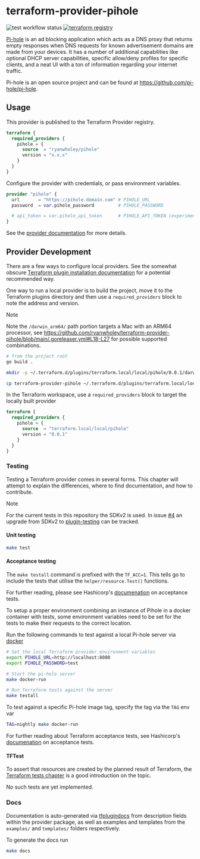 # terraform-provider-pihole

![test workflow status](https://github.com/ryanwholey/terraform-provider-pihole/actions/workflows/test.yml/badge.svg?branch=main) [![terraform registry](https://img.shields.io/badge/terraform-registry-623CE4)](https://registry.terraform.io/providers/ryanwholey/pihole/latest/docs)

[Pi-hole](https://pi-hole.net/) is an ad blocking application which acts as a DNS proxy that returns empty responses when DNS requests for known advertisement domains are made from your devices. It has a number of additional capabilities like optional DHCP server capabilities, specific allow/deny profiles for specific clients, and a neat UI with a ton of information regarding your internet traffic.

Pi-hole is an open source project and can be found at https://github.com/pi-hole/pi-hole.

## Usage

This provider is published to the Terraform Provider registry.

```tf
terraform {
  required_providers {
    pihole = {
      source  = "ryanwholey/pihole"
      version = "x.x.x"
    }
  }
}
```

Configure the provider with credentials, or pass environment variables.

```tf
provider "pihole" {
  url       = "https://pihole.domain.com" # PIHOLE_URL
  password  = var.pihole_password         # PIHOLE_PASSWORD

  # api_token = var.pihole_api_token      # PIHOLE_API_TOKEN (experimental, requires Web Interface >= 5.11)
}
```

See the [provider documentation](https://registry.terraform.io/providers/ryanwholey/pihole/latest/docs) for more details.

## Provider Development

There are a few ways to configure local providers. See the somewhat obscure [Terraform plugin installation documentation](https://www.terraform.io/docs/cli/commands/init.html#plugin-installation) for a potential recommended way.

One way to run a local provider is to build the project, move it to the Terraform plugins directory and then use a `required_providers` block to note the address and version.

> [!NOTE]
> Note the `/darwin_arm64/` path portion targets a Mac with an ARM64 processor,
> see https://github.com/ryanwholey/terraform-provider-pihole/blob/main/.goreleaser.yml#L18-L27
> for possible supported combinations.

```sh
# from the project root
go build .

mkdir -p ~/.terraform.d/plugins/terraform.local/local/pihole/0.0.1/darwin_arm64/

cp terraform-provider-pihole ~/.terraform.d/plugins/terraform.local/local/pihole/0.0.1/darwin_arm64/terraform-provider-pihole_v0.0.1
```

In the Terraform workspace, use a `required_providers` block to target the locally built provider

```tf
terraform {
  required_providers {
    pihole = {
      source  = "terraform.local/local/pihole"
      version = "0.0.1"
    }
  }
}
```

### Testing

Testing a Terraform provider comes in several forms. This chapter will attempt to explain the differences, where to find documentation, and how to contribute.

> [!NOTE]
> For the current tests in this repository the SDKv2 is used. In issue [#4](https://github.com/ryanwholey/terraform-provider-pihole/issues/38) an upgrade from SDKv2 to [plugin-testing](https://developer.hashicorp.com/terraform/plugin/framework) can be tracked.

#### Unit testing
```sh
make test
```

#### Acceptance testing

The `make testall` command is prefixed with the `TF_ACC=1`. This tells go to include the tests that utilise the `helper/resource.Test()` functions.

For further reading, please see Hashicorp's [documenation](https://developer.hashicorp.com/terraform/plugin/sdkv2/testing/acceptance-tests) on acceptance tests.

To setup a proper environment combining an instance of Pihole in a docker container with tests, some environment variables need to be set for the tests to make their requests to the correct location.

Run the following commands to test against a local Pi-hole server via [docker](https://docs.docker.com/engine/install/)
```sh
# Set the local Terraform provider environment variables
export PIHOLE_URL=http://localhost:8080
export PIHOLE_PASSWORD=test

# Start the pi-hole server
make docker-run

# Run Terraform tests against the server
make testall
```

To test against a specific Pi-hole image tag, specify the tag via the `TAG` env var

```sh
TAG=nightly make docker-run
```

For further reading about Terraform acceptance tests, see Hashicorp's [documenation](https://developer.hashicorp.com/terraform/plugin/sdkv2/testing/acceptance-tests) on acceptance tests.

#### TFTest

To assert that resources are created by the planned result of Terraform, the [Terraform tests chapter](https://developer.hashicorp.com/terraform/language/tests) is a good introduction on the topic.

No such tests are yet implemented.

### Docs

Documentation is auto-generated via [tfplugindocs](https://github.com/hashicorp/terraform-plugin-docs) from description fields within the provider package, as well as examples and templates from the `examples/` and `templates/` folders respectively.

To generate the docs run

```sh
make docs
```
